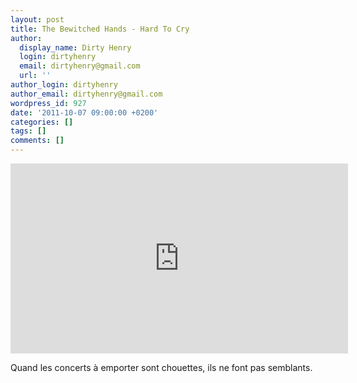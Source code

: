 ```yaml
---
layout: post
title: The Bewitched Hands - Hard To Cry
author:
  display_name: Dirty Henry
  login: dirtyhenry
  email: dirtyhenry@gmail.com
  url: ''
author_login: dirtyhenry
author_email: dirtyhenry@gmail.com
wordpress_id: 927
date: '2011-10-07 09:00:00 +0200'
categories: []
tags: []
comments: []
---
```

<iframe src="http://player.vimeo.com/video/16277309?title=0&amp;byline=0&amp;portrait=0" width="540" height="304" frameborder="0" webkitAllowFullScreen allowFullScreen></iframe>

Quand les concerts à emporter sont chouettes, ils ne font pas semblants.
